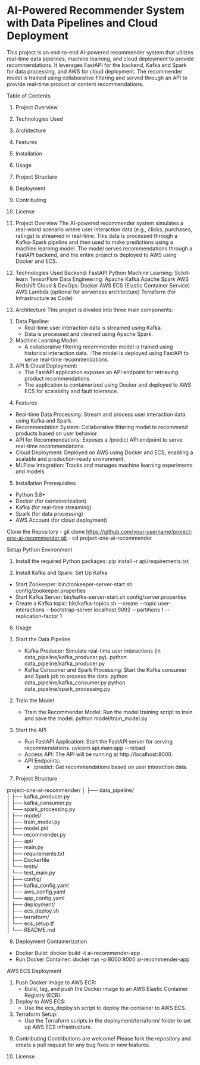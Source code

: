 # AI-Powered Recommender System with Data Pipelines and Cloud Deployment

This project is an end-to-end AI-powered recommender system that utilizes real-time data pipelines, machine learning, and cloud deployment to provide recommendations. It leverages FastAPI for the backend, Kafka and Spark for data processing, and AWS for cloud deployment. The recommender model is trained using collaborative filtering and served through an API to provide real-time product or content recommendations.

Table of Contents
1. Project Overview
2. Technologies Used
3. Architecture
4. Features
5. Installation
6. Usage
7. Project Structure
8. Deployment
9. Contributing
10. License



1. Project Overview
The AI-powered recommender system simulates a real-world scenario where user interaction data (e.g., clicks, purchases, ratings) is streamed in real-time. This data is processed through a Kafka-Spark pipeline and then used to make predictions using a machine learning model. The model serves recommendations through a FastAPI backend, and the entire project is deployed to AWS using Docker and ECS.



2. Technologies Used
Backend:
    FastAPI
    Python
Machine Learning:
    Scikit-learn
    TensorFlow
Data Engineering:
    Apache Kafka
    Apache Spark
    AWS Redshift
Cloud & DevOps:
    Docker
    AWS ECS (Elastic Container Service)
    AWS Lambda (optional for serverless architecture)
    Terraform (for Infrastructure as Code)



3. Architecture
This project is divided into three main components:
1) Data Pipeline:
    - Real-time user interaction data is streamed using Kafka.
    - Data is processed and cleaned using Apache Spark.
2) Machine Learning Model:
    - A collaborative filtering recommender model is trained using historical interaction data.
    -The model is deployed using FastAPI to serve real-time recommendations.
3) API & Cloud Deployment:
    - The FastAPI application exposes an API endpoint for retrieving product recommendations.
    - The application is containerized using Docker and deployed to AWS ECS for scalability and fault tolerance.



4. Features
- Real-time Data Processing: Stream and process user interaction data using Kafka and Spark.
- Recommendation System: Collaborative filtering model to recommend products based on user behavior.
- API for Recommendations: Exposes a /predict API endpoint to serve real-time recommendations.
- Cloud Deployment: Deployed on AWS using Docker and ECS, enabling a scalable and production-ready environment.
- MLFlow Integration: Tracks and manages machine learning experiments and models.



5. Installation
Prerequisites
- Python 3.8+
- Docker (for containerization)
- Kafka (for real-time streaming)
- Spark (for data processing)
- AWS Account (for cloud deployment)

Clone the Repository
    - git clone https://github.com/your-username/project-one-ai-recommender.git
    - cd project-one-ai-recommender

Setup Python Environment
1) Install the required Python packages:
pip install -r api/requirements.txt

2) Install Kafka and Spark:
Set Up Kafka
- Start Zookeeper:
    bin/zookeeper-server-start.sh config/zookeeper.properties
- Start Kafka Server:
    bin/kafka-server-start.sh config/server.properties
- Create a Kafka topic:
    bin/kafka-topics.sh --create --topic user-interactions --bootstrap-server localhost:9092 --partitions 1 --replication-factor 1



6. Usage

1) Start the Data Pipeline
    - Kafka Producer: Simulate real-time user interactions (in data_pipeline/kafka_producer.py).
        python data_pipeline/kafka_producer.py
    - Kafka Consumer and Spark Processing: Start the Kafka consumer and Spark job to process the data.
        python data_pipeline/kafka_consumer.py
        python data_pipeline/spark_processing.py

2) Train the Model
    - Train the Recommender Model: Run the model training script to train and save the model.
        python model/train_model.py

3) Start the API
    - Run FastAPI Application: Start the FastAPI server for serving recommendations.
        uvicorn api.main:app --reload
    - Access API: The API will be running at http://localhost:8000.
    - API Endpoints:
        - /predict: Get recommendations based on user interaction data.



7. Project Structure

project-one-ai-recommender/
│
├── data_pipeline/                
│   ├── kafka_producer.py         
│   ├── kafka_consumer.py         
│   └── spark_processing.py       
│
├── model/                        
│   ├── train_model.py            
│   ├── model.pkl                 
│   └── recommender.py            
│
├── api/                          
│   ├── main.py                   
│   ├── requirements.txt          
│   ├── Dockerfile                
│   └── tests/                    
│       └── test_main.py          
│
├── config/                       
│   ├── kafka_config.yaml         
│   ├── aws_config.yaml           
│   └── app_config.yaml           
│
├── deployment/                   
│   ├── ecs_deploy.sh             
│   ├── terraform/                
│       └── ecs_setup.tf          
│
└── README.md                     



8. Deployment
Containerization
- Docker Build:
    docker build -t ai-recommender-app .
- Run Docker Container:
    docker run -p 8000:8000 ai-recommender-app

AWS ECS Deployment
1) Push Docker Image to AWS ECR:
    - Build, tag, and push the Docker image to an AWS Elastic Container Registry (ECR).
2) Deploy to AWS ECS:
    - Use the ecs_deploy.sh script to deploy the container to AWS ECS.
3) Terraform Setup:
    - Use the Terraform scripts in the deployment/terraform/ folder to set up AWS ECS infrastructure.


9. Contributing
Contributions are welcome! Please fork the repository and create a pull request for any bug fixes or new features.



10. License